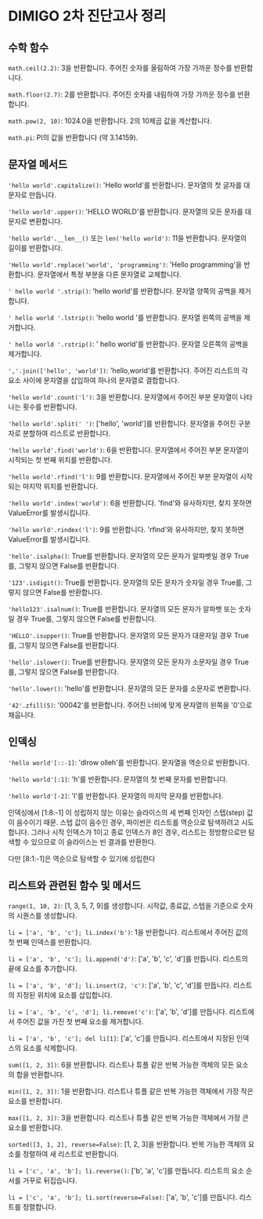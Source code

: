 # DIMIGO 2차 진단고사 정리

## 수학 함수

`math.ceil(2.2)`: 3을 반환합니다. 주어진 숫자를 올림하여 가장 가까운 정수를 반환합니다.

`math.floor(2.7)`: 2를 반환합니다. 주어진 숫자를 내림하여 가장 가까운 정수를 반환합니다.

`math.pow(2, 10)`: 1024.0을 반환합니다. 2의 10제곱 값을 계산합니다.

`math.pi`: PI의 값을 반환합니다 (약 3.14159).

## 문자열 메서드

`'hello world'.capitalize()`: 'Hello world'를 반환합니다. 문자열의 첫 글자를 대문자로 만듭니다.

`'hello world'.upper()`: 'HELLO WORLD'를 반환합니다. 문자열의 모든 문자를 대문자로 변환합니다.

`'hello world'.__len__()` 또는 `len('hello world')`: 11을 반환합니다. 문자열의 길이를 반환합니다.

`'Hello world'.replace('world', 'programming')`: 'Hello programming'을 반환합니다. 문자열에서 특정 부분을 다른 문자열로 교체합니다.

`' hello world '.strip()`: 'hello world'를 반환합니다. 문자열 양쪽의 공백을 제거합니다.

`' hello world '.lstrip()`: 'hello world '를 반환합니다. 문자열 왼쪽의 공백을 제거합니다.

`' hello world '.rstrip()`: ' hello world'를 반환합니다. 문자열 오른쪽의 공백을 제거합니다.

`','.join(['hello', 'world'])`: 'hello,world'를 반환합니다. 주어진 리스트의 각 요소 사이에 문자열을 삽입하여 하나의 문자열로 결합합니다.

`'hello world'.count('l')`: 3을 반환합니다. 문자열에서 주어진 부분 문자열이 나타나는 횟수를 반환합니다.

`'hello world'.split(' ')`: \['hello', 'world'\]를 반환합니다. 문자열을 주어진 구분자로 분할하여 리스트로 반환합니다.

`'hello world'.find('world')`: 6을 반환합니다. 문자열에서 주어진 부분 문자열이 시작되는 첫 번째 위치를 반환합니다.

`'hello world'.rfind('l')`: 9를 반환합니다. 문자열에서 주어진 부분 문자열이 시작되는 마지막 위치를 반환합니다.

`'hello world'.index('world')`: 6을 반환합니다. 'find'와 유사하지만, 찾지 못하면 ValueError를 발생시킵니다.

`'hello world'.rindex('l')`: 9를 반환합니다. 'rfind'와 유사하지만, 찾지 못하면 ValueError를 발생시킵니다.

`'hello'.isalpha()`: True를 반환합니다. 문자열의 모든 문자가 알파벳일 경우 True를, 그렇지 않으면 False를 반환합니다.

`'123'.isdigit()`: True를 반환합니다. 문자열의 모든 문자가 숫자일 경우 True를, 그렇지 않으면 False를 반환합니다.

`'hello123'.isalnum()`: True를 반환합니다. 문자열의 모든 문자가 알파벳 또는 숫자일 경우 True를, 그렇지 않으면 False를 반환합니다.

`'HELLO'.isupper()`: True를 반환합니다. 문자열의 모든 문자가 대문자일 경우 True를, 그렇지 않으면 False를 반환합니다.

`'hello'.islower()`: True를 반환합니다. 문자열의 모든 문자가 소문자일 경우 True를, 그렇지 않으면 False를 반환합니다.

`'hello'.lower()`: 'hello'를 반환합니다. 문자열의 모든 문자를 소문자로 변환합니다.

`'42'.zfill(5)`: '00042'를 반환합니다. 주어진 너비에 맞게 문자열의 왼쪽을 '0'으로 채웁니다.

## 인덱싱

`'hello world'[::-1]`: 'dlrow olleh'를 반환합니다. 문자열을 역순으로 반환합니다.

`'hello world'[:1]`: 'h'를 반환합니다. 문자열의 첫 번째 문자를 반환합니다.

`'hello world'[-2]`: 'l'를 반환합니다. 문자열의 마지막 문자를 반환합니다.

인덱싱에서 [1:8:-1] 이 성립하지 않는 이유는 슬라이스의 세 번째 인자인 스텝(step) 값이 음수이기 때문. 스텝 값이 음수인 경우, 파이썬은 리스트를 역순으로 탐색하려고 시도합니다. 그러나 시작 인덱스가 1이고 종료 인덱스가 8인 경우, 리스트는 정방향으로만 탐색할 수 있으므로 이 슬라이스는 빈 결과를 반환한다.

다만 [8:1:-1]은 역순으로 탐색할 수 있기에 성립한다

## 리스트와 관련된 함수 및 메서드

`range(1, 10, 2)`: \[1, 3, 5, 7, 9\]를 생성합니다. 시작값, 종료값, 스텝을 기준으로 숫자의 시퀀스를 생성합니다.

`li = ['a', 'b', 'c']; li.index('b')`: 1을 반환합니다. 리스트에서 주어진 값의 첫 번째 인덱스를 반환합니다.

`li = ['a', 'b', 'c']; li.append('d')`: \['a', 'b', 'c', 'd'\]를 만듭니다. 리스트의 끝에 요소를 추가합니다.

`li = ['a', 'b', 'd']; li.insert(2, 'c')`: \['a', 'b', 'c', 'd'\]를 만듭니다. 리스트의 지정된 위치에 요소를 삽입합니다.

`li = ['a', 'b', 'c', 'd']; li.remove('c')`: \['a', 'b', 'd'\]를 만듭니다. 리스트에서 주어진 값을 가진 첫 번째 요소를 제거합니다.

`li = ['a', 'b', 'c']; del li[1]`: \['a', 'c'\]를 만듭니다. 리스트에서 지정된 인덱스의 요소를 삭제합니다.

`sum([1, 2, 3])`: 6을 반환합니다. 리스트나 튜플 같은 반복 가능한 객체의 모든 요소의 합을 반환합니다.

`min([1, 2, 3])`: 1을 반환합니다. 리스트나 튜플 같은 반복 가능한 객체에서 가장 작은 요소를 반환합니다.

`max([1, 2, 3])`: 3을 반환합니다. 리스트나 튜플 같은 반복 가능한 객체에서 가장 큰 요소를 반환합니다.

`sorted([3, 1, 2], reverse=False)`: \[1, 2, 3\]을 반환합니다. 반복 가능한 객체의 요소를 정렬하여 새 리스트로 반환합니다.

`li = ['c', 'a', 'b']; li.reverse()`: \['b', 'a', 'c'\]를 만듭니다. 리스트의 요소 순서를 거꾸로 뒤집습니다.

`li = ['c', 'a', 'b']; li.sort(reverse=False)`: \['a', 'b', 'c'\]를 만듭니다. 리스트를 정렬합니다.
